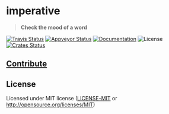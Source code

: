 # imperative

> **Check the mood of a word**

[![Travis Status](https://travis-ci.org/crate-ci/imperative.svg?branch=master)](https://travis-ci.org/crate-ci/imperative)
[![Appveyor Status](https://ci.appveyor.com/api/projects/status/5pr682c1d7tlwbhx/branch/master?svg=true)](https://ci.appveyor.com/project/crate-ci/epage/branch/master)
[![Documentation](https://img.shields.io/badge/docs-master-blue.svg)][Documentation]
![License](https://img.shields.io/crates/l/imperative.svg)
[![Crates Status](https://img.shields.io/crates/v/imperative.svg)](https://crates.io/crates/imperative)

## [Contribute](CONTRIBUTING.md)

## License

Licensed under MIT license ([LICENSE-MIT](LICENSE-MIT) or http://opensource.org/licenses/MIT)

[Crates.io]: https://crates.io/crates/imperative
[Documentation]: https://docs.rs/imperative

